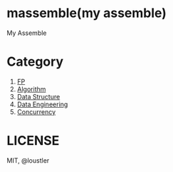 # massemble(my assemble)
My Assemble

# Category
1. [FP](./fp)
1. [Algorithm](./algorithm)
1. [Data Structure](./data-structure)
1. [Data Engineering](./data-eng)
1. [Concurrency](./concurrency)

# LICENSE
MIT, @loustler